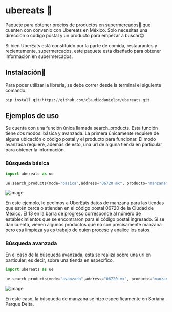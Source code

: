 # ubereats 🛒
 


Paquete para obtener precios de productos en supermercados🛒 que cuenten con convenio con Ubereats en México. Solo necesitas una dirección o código postal y un producto para empezar a buscar😊

Si bien UberEats está constituido por la parte de comida, restaurantes y recientemente, supermercados, este paquete está diseñado para obtener información en supermercados. 

## Instalación🚀

Para poder utilizar la librería, se debe correr desde la terminal el siguiente comando:

```python
pip install git+https://github.com/claudiodanielpc/ubereats.git
```

## Ejemplos de uso

Se cuenta con una función única llamada search_products. Esta función tiene dos modos: básica y avanzada. La primera únicamente requiere de alguna ubicación o código postal y el producto para funcionar. El modo avanzada requiere, además de esto, una url de alguna tienda en particular para obtener la información. 


### Búsqueda básica
```python
import ubereats as ue

ue.search_products(mode="basica",address="06720 mx", producto="manzana")
```


![image](https://github.com/claudiodanielpc/ubereats/assets/61884019/f675b61f-8661-4bab-bc0c-46c176d3ea02)


En este ejemplo, le pedimos a UberEats datos de manzana para las tiendas que estén cerca o atiendan en el código postal 06720 de la Ciudad de México. El 13 en la barra de progreso corresponde al número de establecimientos que se encontraron para el código postal ingresado.
Si se dan cuenta, vienen algunos productos que no son precisamente manzana pero esa limpieza ya es trabajo de quien procese y analice los datos.


### Búsqueda avanzada
En el caso de la búsqueda avanzada, esta se realiza sobre una url en particular; es decir, sobre una tienda en específico.

```python
import ubereats as ue

ue.search_products(mode="avanzada",address="06720 mx", producto="manzana", url="https://www.ubereats.com/store/soriana-hiper-parque-delta/m8xvqtiuU6Ki9rJ56qAhYQ")
```

![image](https://github.com/claudiodanielpc/ubereats/assets/61884019/0a366fb0-5c92-4b66-93f8-a72db99a9e05)

En este caso, la búsqueda de manzana se hizo específicamente en Soriana Parque Delta.
